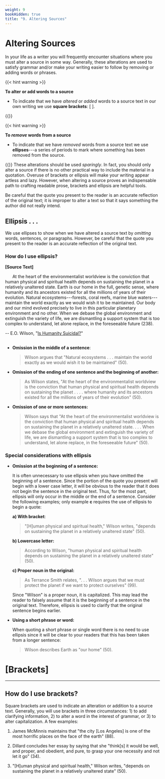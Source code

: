 ```yaml
---
weight: 9
bookHidden: true
title: "9. Altering Sources"
---
```

# Altering Sources

In your life as a writer you will frequently encounter situations where
you must alter a source in some way. Generally, these alterations are
used to satisfy grammar and/or make your writing easier to follow by
removing or adding words or phrases. 

{{< hint warning >}}

**To alter or add words to a source**

- To indicate that we have *altered* or *added* words to a source text in our own writing we use **square brackets**: \[ \].

{{</hint>}}

{{< hint warning >}}

**To *remove* words from a source**

- To indicate that we have *removed* words from a source text we use **ellipses**---a series of periods to mark where something has been removed from the source.

{{</hint>}}
These alterations should be used *sparingly*. In fact, you should only
alter a source if there is no other practical way to include the
material in a quotation. Overuse of brackets or ellipsis will make your
writing appear artless and lazy. However, when altering a source proves
an indispensable path to crafting readable prose, brackets and ellipsis
are helpful tools.

Be careful that the quote you present to the reader is an accurate
reflection of the original text; it is improper to alter a text so that
it says something the author did not really intend.

## Ellipsis . . .

We use ellipses to show when we have altered a source text by *omitting*
words, sentences, or paragraphs. However, be careful that the quote you
present to the reader is an accurate reflection of the original text.

### How do I use ellipsis?

<div class="container">
        <div class="raised-edge">

**[Source Text]**

&nbsp;&nbsp;&nbsp;&nbsp;&nbsp; At the heart of the environmentalist worldview is the conviction that
human physical and spiritual health depends on sustaining the planet in
a relatively unaltered state. Earth is our home in the full, genetic
sense, where humanity and its ancestors existed for all the millions of
years of their evolution. Natural ecosystems---forests, coral reefs, marine
blue waters---maintain the world exactly as we would wish it to be
maintained. Our body and our mind evolved precisely to live in this
particular planetary environment and no other. When we debase the global
environment and extinguish the variety of life, we are dismantling a
support system that is too complex to understand, let alone replace, in
the foreseeable future (238).

-- E.O. Wilson, "[Is Humanity Suicidal?](https://doi-org.dartmouth.idm.oclc.org/10.1016/0303-2647(93)90052-E)"
          <div class="edge-shadow"></div>
        </div>
      </div>
##

-   **Omission in the middle of a sentence**:

    > Wilson argues that "Natural ecosystems . . . maintain the world
    > exactly as we would wish it to be maintained" (50).

-   **Omission of the ending of one sentence and the beginning of
    another:**

    > As Wilson states, "At the heart of the environmentalist worldview
    > is the conviction that human physical and spiritual health depends
    > on sustaining the planet . . . . where humanity and its ancestors
    > existed for all the millions of years of their evolution" (50).

-   **Omission of one or more sentences:**

    > Wilson says that "At the heart of the environmentalist worldview
    > is the conviction that human physical and spiritual health depends
    > on sustaining the planet in a relatively unaltered state. . . .
    > When we debase the global environment and extinguish the variety
    > of life, we are dismantling a support system that is too complex
    > to understand, let alone replace, in the foreseeable future" (50).

### Special considerations with ellipsis 


-   **Omission at the beginning of a sentence:**

    It is often unnecessary to use ellipsis when you have omitted the
    beginning of a sentence. Since the portion of the quote you present
    will begin with a lower case letter, it will be obvious to the
    reader that it does not begin the sentence in the original text.
    Thus, for the most part, ellipsis will only occur in the middle or
    the end of a sentence. Consider the following examples; only example
    **c** requires the use of ellipsis to begin a quote:

    **a) With bracket**:

    > "\[H\]uman physical and spiritual health," Wilson writes, "depends
    > on sustaining the planet in a relatively unaltered state" (50).

    **b) Lowercase letter:**

    > According to Wilson, "human physical and spiritual health depends
    > on sustaining the planet in a relatively unaltered state" (50).

    **c) Proper noun in the original:**

    > As Terrance Smith relates, ". . . Wilson argues that we must
    > protect the planet if we want to protect ourselves" (99).

    Since "Wilson" is a proper noun, it is capitalized. This may lead
    the reader to falsely assume that it is the beginning of a sentence
    in the original text. Therefore, ellipsis is used to clarify that
    the original sentence begins earlier.

-   **Using a short phrase or word:**

    When quoting a short phrase or single word there is no need to use
    ellipsis since it will be clear to your readers that this has been
    taken from a longer sentence:

    > Wilson describes Earth as "our home" (50).



# \[Brackets\]
------------

## How do I use brackets?

Square brackets are used to indicate an alteration or addition to a
source text. Generally, you will use brackets in three circumstances: 1)
to add clarifying information, 2) to alter a word in the interest of
grammar, or 3) to alter capitalization. A few examples:

1.  James McMinnis maintains that "the city \[Los Angeles\] is one of
    the most horrific places on the face of the earth" (88).

2.  Dillard concludes her essay by saying that she "think\[s\] it would
    be well, and proper, and obedient, and pure, to grasp your one
    necessity and not let it go" (34).

3.  "\[H\]uman physical and spiritual health," Wilson writes, "depends
    on sustaining the planet in a relatively unaltered state" (50).
